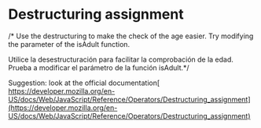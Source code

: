 # Destructuring assignment
/*
Use the destructuring to make the check of the age easier. Try modifying the parameter of the isAdult function.

Utilice la desestructuración para facilitar la comprobación de la edad. Prueba a modificar el parámetro de la función isAdult.*/

Suggestion: look at the official documentation[ https://developer.mozilla.org/en-US/docs/Web/JavaScript/Reference/Operators/Destructuring_assignment](https://developer.mozilla.org/en-US/docs/Web/JavaScript/Reference/Operators/Destructuring_assignment)
